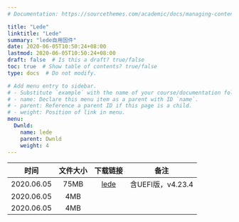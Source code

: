 ```yaml
---
# Documentation: https://sourcethemes.com/academic/docs/managing-content/

title: "Lede"
linktitle: "Lede"
summary: "lede自用固件"
date: 2020-06-05T10:50:24+08:00
lastmod: 2020-06-05T10:50:24+08:00
draft: false  # Is this a draft? true/false
toc: true  # Show table of contents? true/false
type: docs  # Do not modify.

# Add menu entry to sidebar.
# - Substitute `example` with the name of your course/documentation folder.
# - name: Declare this menu item as a parent with ID `name`.
# - parent: Reference a parent ID if this page is a child.
# - weight: Position of link in menu.
menu:
  Dwnld:
    name: lede
    parent: Dwnld
    weight: 4
---
```



|    时间    	| 文件大小   	|                下载链接                	|         备注   	|
|:----------:	|:--------: 	|:--------------------------------------:	|:--------:	|
| 2020.06.05 	|    75MB   	| [lede](/tools/lede/lede20200605.zip) 	| 含UEFI版，v4.23.4 	|
| 2020.06.05 	|    4MB   	|                  []()                  	|          	|
| 2020.06.05 	|    4MB   	|                  []()                  	|          	|